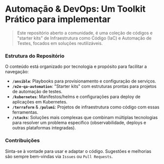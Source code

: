 # Automação & DevOps: Um Toolkit Prático para implementar

> Este repositório aberto a comunidade, é uma coleção de códigos e "starter kits" de Infraestrutura como Código (IaC) e Automação de Testes, focados em soluções reutilizáveis.

### Estrutura do Repositório

O conteúdo está organizado por tecnologia e propósito para facilitar a navegação:

* **`/ansible`**: Playbooks para provisionamento e configuração de serviços.
* **`/e2e-qa-automation`**: "Starter kits" com estruturas prontas para projetos de automação de testes.
* **`/kubernetes`**: Manifestos/helms e configurações para deploy de aplicações em Kubernetes.
* **`/terraform`** & **`/pulumi`**: Projetos de infraestrutura como código com essas ferramentas.
* **`/stacks`**: Soluções mais complexas que combinam múltiplas tecnologias para resolver um problema específico (observabilidade, deploys e outras plataformas integradas).

### Contribuições

Sinta-se à vontade para usar e adaptar o código. Sugestões e melhorias são sempre bem-vindas via `Issues` ou `Pull Requests`.

